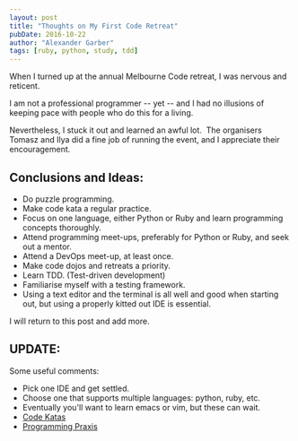 ```yaml
---
layout: post
title: "Thoughts on My First Code Retreat"
pubDate: 2016-10-22
author: "Alexander Garber"
tags: [ruby, python, study, tdd]
---
```

When I turned up at the annual Melbourne Code retreat, I was nervous and reticent.

I am not a professional programmer -- yet -- and I had no illusions of keeping pace with people who do this for a living.

Nevertheless, I stuck it out and learned an awful lot.  The organisers Tomasz and Ilya did a fine job of running the event, and I appreciate their encouragement.

## Conclusions and Ideas:
* Do puzzle programming.
* Make code kata a regular practice.
* Focus on one language, either Python or Ruby and learn programming concepts thoroughly.
* Attend programming meet-ups, preferably for Python or Ruby, and seek out a mentor.
* Attend a DevOps meet-up, at least once.
* Make code dojos and retreats a priority.
* Learn TDD. (Test-driven development)
* Familiarise myself with a testing framework.
* Using a text editor and the terminal is all well and good when starting out, but using a properly kitted out IDE is essential.

I will return to this post and add more.

## UPDATE: 
Some useful comments:
* Pick one IDE and get settled.
* Choose one that supports multiple languages: python, ruby, etc.
* Eventually you'll want to learn emacs or vim, but these can wait.
* [Code Katas](http://www.codekatas.org/)
* [Programming Praxis](https://programmingpraxis.com/)
